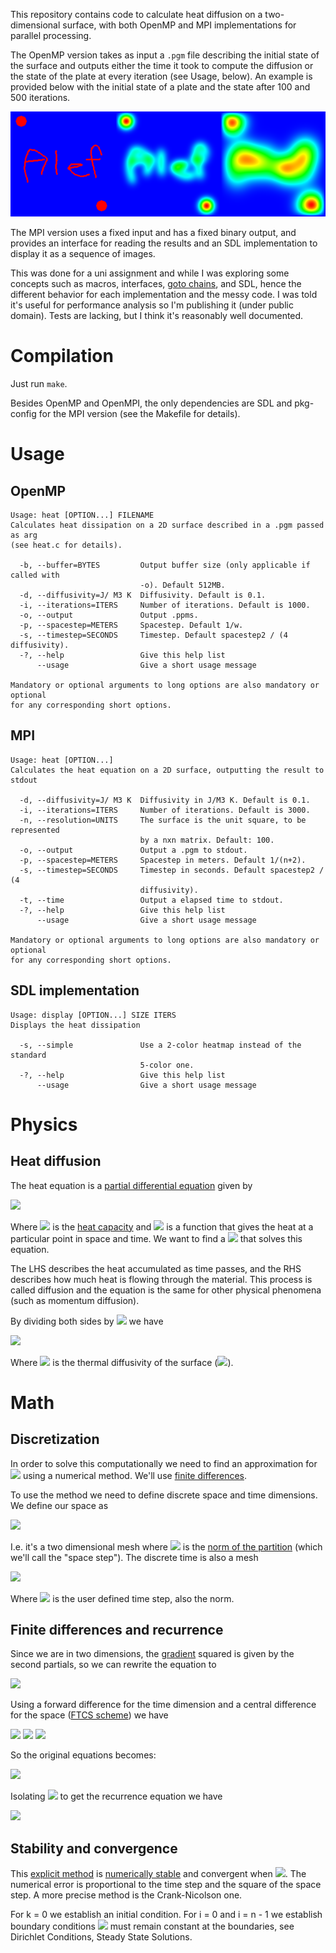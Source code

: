 This repository contains code to calculate heat diffusion on a two-dimensional
surface, with both OpenMP and MPI implementations for parallel processing.

The OpenMP version takes as input a `.pgm` file describing the initial state of
the surface and outputs either the time it took to compute the diffusion or the
state of the plate at every iteration (see Usage, below). An example is
provided below with the initial state of a plate and the state after 100 and
500 iterations.

![A png montage demonstrating the output](https://github.com/afarah1/heat/raw/master/example_output.png "Example output")

The MPI version uses a fixed input and has a fixed binary output, and provides
an interface for reading the results and an SDL implementation to display it as
a sequence of images.

This was done for a uni assignment and while I was exploring some concepts
such as macros, interfaces, [goto
chains](https://wiki.sei.cmu.edu/confluence/display/c/MEM12-C.+Consider+using+a+goto+chain+when+leaving+a+function+on+error+when+using+and+releasing+resources),
and SDL, hence the different behavior for each implementation and the messy
code. I was told it's useful for performance analysis so I'm publishing it (under
public domain). Tests are lacking, but I think it's reasonably well documented.

# Compilation

Just run `make`.

Besides OpenMP and OpenMPI, the only dependencies are SDL and pkg-config for
the MPI version (see the Makefile for details).

# Usage

## OpenMP

```
Usage: heat [OPTION...] FILENAME
Calculates heat dissipation on a 2D surface described in a .pgm passed as arg
(see heat.c for details).

  -b, --buffer=BYTES         Output buffer size (only applicable if called with
                             -o). Default 512MB.
  -d, --diffusivity=J/ M3 K  Diffusivity. Default is 0.1.
  -i, --iterations=ITERS     Number of iterations. Default is 1000.
  -o, --output               Output .ppms.
  -p, --spacestep=METERS     Spacestep. Default 1/w.
  -s, --timestep=SECONDS     Timestep. Default spacestep2 / (4 diffusivity).
  -?, --help                 Give this help list
      --usage                Give a short usage message

Mandatory or optional arguments to long options are also mandatory or optional
for any corresponding short options.
```

## MPI

```
Usage: heat [OPTION...]
Calculates the heat equation on a 2D surface, outputting the result to stdout

  -d, --diffusivity=J/ M3 K  Diffusivity in J/M3 K. Default is 0.1.
  -i, --iterations=ITERS     Number of iterations. Default is 3000.
  -n, --resolution=UNITS     The surface is the unit square, to be represented
                             by a nxn matrix. Default: 100.
  -o, --output               Output a .pgm to stdout.
  -p, --spacestep=METERS     Spacestep in meters. Default 1/(n+2).
  -s, --timestep=SECONDS     Timestep in seconds. Default spacestep2 / (4
                             diffusivity).
  -t, --time                 Output a elapsed time to stdout.
  -?, --help                 Give this help list
      --usage                Give a short usage message

Mandatory or optional arguments to long options are also mandatory or optional
for any corresponding short options.
```

## SDL implementation

```
Usage: display [OPTION...] SIZE ITERS
Displays the heat dissipation

  -s, --simple               Use a 2-color heatmap instead of the standard
                             5-color one.
  -?, --help                 Give this help list
      --usage                Give a short usage message
```

# Physics
## Heat diffusion

The heat equation is a [partial differential equation](https://en.wikipedia.org/wiki/Partial_differential_equation) given by

<img src="https://render.githubusercontent.com/render/math?math=\rho c \frac{\partial \theta}{\partial t} = k \nabla^2 \theta">

Where <img src="https://render.githubusercontent.com/render/math?math=\rho$ is the [density](https://en.wikipedia.org/wiki/Density) of the material, $c"> is the [heat capacity](https://en.wikipedia.org/wiki/Heat_capacity)
and <img src="https://render.githubusercontent.com/render/math?math=k$ is the [thermal conductivity](https://en.wikipedia.org/wiki/Thermal_conductivity), and $\theta"> is a function that
gives the heat at a particular point in space and time. We want to
find a <img src="https://render.githubusercontent.com/render/math?math=\theta"> that solves this equation.

The LHS describes the heat accumulated as time passes, and the RHS
describes how much heat is flowing through the material. This process
is called diffusion and the equation is the same for other physical
phenomena (such as momentum diffusion).

By dividing both sides by <img src="https://render.githubusercontent.com/render/math?math=\rho c"> we have

<img src="https://render.githubusercontent.com/render/math?math=\frac{\partial \theta}{\partial t} = \alpha \nabla^2 \theta">

Where <img src="https://render.githubusercontent.com/render/math?math=\alpha"> is the thermal diffusivity of the surface (<img src="https://render.githubusercontent.com/render/math?math=\frac{J}{m^3 K}">).

# Math
## Discretization

In order to solve this computationally we need to find an
approximation for <img src="https://render.githubusercontent.com/render/math?math=\theta"> using a numerical method. We'll use
[finite differences](https://en.wikipedia.org/wiki/Finite_difference).

To use the method we need to define discrete space and time
dimensions. We define our space as

<img src="https://render.githubusercontent.com/render/math?math=(x_i, y_i) = (i \times \Delta s, j \times \Delta s), i, j = 0, 1, 2, ..., n - 1">

I.e. it's a two dimensional mesh where <img src="https://render.githubusercontent.com/render/math?math=\Delta s = \frac{1}{n - 1}"> is
the [norm of the partition](https://en.wikipedia.org/wiki/Partition_of_an_interval) (which we'll call the "space step"). The
discrete time is also a mesh

<img src="https://render.githubusercontent.com/render/math?math=t_k = k \times \Delta t, k = 0, 1, 2, ...">

Where <img src="https://render.githubusercontent.com/render/math?math=\Delta t"> is the user defined time step, also the norm.

## Finite differences and recurrence

Since we are in two dimensions, the [gradient](https://en.wikipedia.org/wiki/Partition_of_an_interval) squared is given by the
second partials, so we can rewrite the equation to

<img src="https://render.githubusercontent.com/render/math?math=\frac{\partial \theta}{\partial t} = \alpha (\frac{\partial^2 \theta}{\partial x^2} + \frac{\partial^2 \theta}{\partial y^2})">

Using a forward difference for the time dimension and a central
difference for the space ([FTCS scheme](https://en.wikipedia.org/wiki/FTCS_scheme)) we have

<img src="https://render.githubusercontent.com/render/math?math=\frac{\partial \theta}{\partial t} \approx \frac{\theta^{k + 1}_{i,j} - \theta^{k}_{i,j}}{\Delta t}">

<img src="https://render.githubusercontent.com/render/math?math=\frac{\partial^2 \theta}{\partial x^2} \approx \frac{\theta^{k}_{i+1,j} - 2\theta^k_{i,j} + \theta^k_{i-1,j}}{(\Delta s)^2}">

<img src="https://render.githubusercontent.com/render/math?math=\frac{\partial^2 \theta}{\partial y^2} \approx \frac{\theta^{k}_{i,j+1} - 2\theta^k_{i,j} + \theta^k_{i,j-1}}{(\Delta s)^2}">

So the original equations becomes:

<img src="https://render.githubusercontent.com/render/math?math=\frac{\theta^{k + 1}_{i,j} - \theta^{k}_{i,j}}{\Delta t} = \alpha (\frac{\theta^{k}_{i+1,j} - 2\theta^k_{i,j} + \theta^k_{i-1,j}}{(\Delta s)^2}  + \frac{\theta^{k}_{i,j+1} - 2\theta^k_{i,j} + \theta^k_{i,j-1}}{(\Delta s)^2})">

Isolating <img src="https://render.githubusercontent.com/render/math?math=\theta^{k+1}_{i,j}"> to get the recurrence equation we have

<img src="https://render.githubusercontent.com/render/math?math=\theta^{k+1}_{i,j} = \theta^k_{i,j} + \frac{\alpha \Delta t}{(\Delta s)^2} (\theta^k_{i+1, j} + \theta^k_{i-1,j} - 4\theta^k_{i,j} + \theta^k_{i,j+1} + \theta^k_{i,j-1})">

## Stability and convergence

This [explicit method](https://en.wikipedia.org/wiki/Explicit_and_implicit_methods) is [numerically stable](https://en.wikipedia.org/wiki/Numerical_stability#Stability_in_numerical_differential_equations) and convergent when <img src="https://render.githubusercontent.com/render/math?math=\Delta t \le \frac{(\Delta s)^2}{2\alpha}">. The numerical error is proportional to the time
step and the square of the space step. A more precise
method is the Crank-Nicolson one.

For k = 0 we establish an initial condition. For i = 0 and i = n - 1 we establish boundary conditions <img src="https://render.githubusercontent.com/render/math?math=$\theta^k"> must remain constant at
the boundaries, see Dirichlet Conditions, Steady State Solutions.

